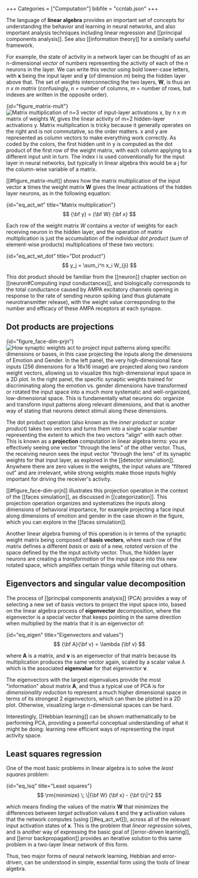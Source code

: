 +++
Categories = ["Computation"]
bibfile = "ccnlab.json"
+++

The language of **linear algebra** provides an important set of concepts for understanding the behavior and learning in neural networks, and also important analysis techniques including linear regression and [[principal components analysis]]. See also [[information theory]] for a similarly useful framework.

For example, the state of activity in a network layer can be thought of as an n-dimensional _vector_ of numbers representing the activity of each of the _n_ neurons in the layer. We can write this vector using bold lower-case letters, with **x** being the input layer and **y** (of dimension _m_) being the hidden layer above that. The set of weights interconnecting the two layers, **W**, is thus an _n x m_ _matrix_ (confusingly, _n_ = number of columns, _m_ = number of rows, but indexes are written in the opposite order).

{id="figure_matrix-mult"}
![Matrix multiplication of n=3 vector of input-layer activations x, by n x m matrix of weights W, gives the linear activity of m=2 hidden-layer activations y. Matrix multiplication is tricky because it generally operates on the right and is not commutative, so the order matters. x and y are represented as column vectors to make everything work correctly. As coded by the colors, the first hidden unit in y is computed as the dot product of the first row of the weight matrix, with each column applying to a different input unit in turn. The index i is used conventionally for the input layer in neural networks, but typically in linear algebra this would be a j for the column-wise variable of a matrix.](media/fig_matrix_multiplication_nnet.png)

[[#figure_matrix-mult]] shows how the matrix multiplication of the input vector **x** times the weight matrix **W** gives the linear activations of the hidden layer neurons, as in the following equation:

{id="eq_act_wt" title="Matrix multiplication"}
$$
{\bf y} = {\bf W} {\bf x}
$$

Each row of the weight matrix _W_ contains a vector of weights for each receiving neuron in the hidden layer, and the operation of matrix multiplication is just the accumulation of the individual _dot product_ (sum of element-wise products) multiplications of these two vectors:

{id="eq_act_wt_dot" title="Dot product"}
$$
y_j = \sum_i^n x_i W_{ji}
$$

This dot product should be familiar from the [[neuron]] chapter section on [[neuron#Computing input conductances]], and biologically corresponds to the total conductance caused by AMPA excitatory channels opening in response to the rate of sending neuron spiking (and thus glutamate neurotransmitter release), with the weight value corresponding to the number and efficacy of these AMPA receptors at each synapse.

## Dot products are projections

{id="figure_face-dim-prjn"}
![How synaptic weights act to project input patterns along specific dimensions or bases, in this case projecting the inputs along the dimensions of Emotion and Gender. In the left panel, the very high-dimensional face inputs (256 dimensions for a 16x16 image) are projected along two random weight vectors, allowing us to visualize this high-dimensional input space in a 2D plot. In the right panel, the specific synaptic weights trained for discriminating along the emotion vs. gender dimensions have transformed or rotated the input space into a much more systematic and well-organized, low-dimensional space. This is fundamentally what neurons do: organize and transform input patterns along relevant dimensions, and that is another way of stating that neurons detect stimuli along these dimensions. ](media/fig_face_categ_dim_prjn.png)

The dot product operation (also known as the _inner product_ or _scalar product_) takes two vectors and turns them into a single scalar number representing the extent to which the two vectors "align" with each other. This is known as a **projection** computation in linear algebra terms: you are effectively seeing one vector "through the lens" of the other vector. Thus, the receiving neuron sees the input vector "through the lens" of its synaptic weights for that input layer, as explored in the [[detector simulation]]. Anywhere there are zero values in the weights, the input values are "filtered out" and are irrelevant, while strong weights make those inputs highly important for driving the receiver's activity.

[[#figure_face-dim-prjn]] illustrates this projection operation in the context of the [[faces simulation]], as discussed in [[categorization]]. This projection operation organizes and systematizes the inputs along dimensions of behavioral importance, for example projecting a face input along dimensions of emotion and gender in the case shown in the figure, which you can explore in the [[faces simulation]].

Another linear algebra framing of this operation is in terms of the synaptic weight matrix being composed of **basis vectors**, where each row of the matrix defines a different _basis_ or _axis_ of a new, _rotated_ version of the space defined by the the input activity vector. Thus, the hidden layer neurons are creating a _transformation_ of the input space into this new rotated space, which amplifies certain things while filtering out others. 

## Eigenvectors and singular value decomposition

The process of [[principal components analysis]] (PCA) provides a way of selecting a new set of basis vectors to project the input space into, based on the linear algebra process of **eigenvector** decomposition, where the eigenvector is a special vector that keeps pointing in the same direction when multiplied by the matrix that it is an eigenvector of:

{id="eq_eigen" title="Eigenvectors and values"}
$$
{\bf A}{\bf v} = \lambda {\bf v}
$$

where **A** is a matrix, and **v** is an eigenvector of that matrix because its multiplication produces the same vector again, scaled by a scalar value $\lambda$ which is the associated **eigenvalue** for that eigenvector **v**.

The eigenvectors with the largest eigenvalues provide the most "information" about matrix **A**, and thus a typical use of PCA is for _dimensionality reduction_ to represent a much higher dimensional space in terms of its strongest 2 eigenvectors, which can then be plotted in a 2D plot. Otherwise, visualizing large n-dimensional spaces can be hard.

Interestingly, [[Hebbian learning]] can be shown mathematically to be performing PCA, providing a powerful conceptual understanding of what it might be doing: learning new efficient ways of representing the input activity space.

## Least squares regression

One of the most basic problems in linear algebra is to solve the _least squares_ problem:

{id="eq_lsq" title="Least squares"}
$$
\rm{minimize} \; \|{\bf W} {\bf x} - {\bf t}\|^2
$$

which means finding the values of the matrix **W** that minimizes the differences between _target_ activation values **t** and the **y** activation values that the network computes (using [[#eq_act_wt]]), across all of the relevant input activation states of **x**. This is the problem that _linear regression_ solves, and is another way of expressing the basic goal of [[error-driven learning]], and [[error backpropagation]] provides an iterative solution to this same problem in a two-layer linear network of this form.

Thus, two major forms of neural network learning, Hebbian and error-driven, can be understood in simple, essential form using the tools of linear algebra.


